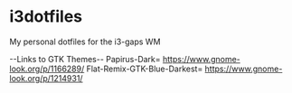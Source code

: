 # i3dotfiles
My personal dotfiles for the i3-gaps WM

--Links to GTK Themes--
Papirus-Dark= https://www.gnome-look.org/p/1166289/
Flat-Remix-GTK-Blue-Darkest= https://www.gnome-look.org/p/1214931/